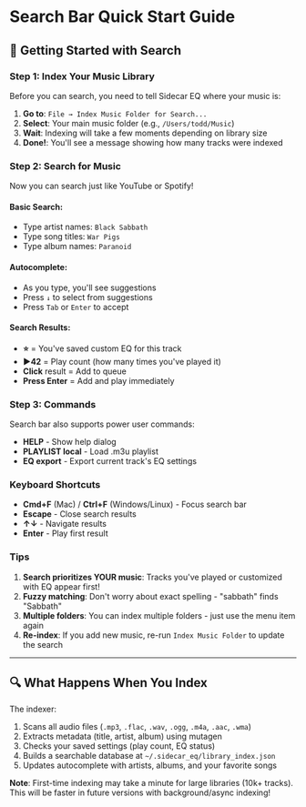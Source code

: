 # Search Bar Quick Start Guide

## 🎸 Getting Started with Search

### Step 1: Index Your Music Library

Before you can search, you need to tell Sidecar EQ where your music is:

1. **Go to**: `File → Index Music Folder for Search...`
2. **Select**: Your main music folder (e.g., `/Users/todd/Music`)
3. **Wait**: Indexing will take a few moments depending on library size
4. **Done!**: You'll see a message showing how many tracks were indexed

### Step 2: Search for Music

Now you can search just like YouTube or Spotify!

#### Basic Search:
- Type artist names: `Black Sabbath`
- Type song titles: `War Pigs`
- Type album names: `Paranoid`

#### Autocomplete:
- As you type, you'll see suggestions
- Press `↓` to select from suggestions
- Press `Tab` or `Enter` to accept

#### Search Results:
- **⭐** = You've saved custom EQ for this track
- **▶42** = Play count (how many times you've played it)
- **Click** result = Add to queue
- **Press Enter** = Add and play immediately

### Step 3: Commands

Search bar also supports power user commands:

- **HELP** - Show help dialog
- **PLAYLIST local** - Load .m3u playlist
- **EQ export** - Export current track's EQ settings

### Keyboard Shortcuts

- **Cmd+F** (Mac) / **Ctrl+F** (Windows/Linux) - Focus search bar
- **Escape** - Close search results
- **↑↓** - Navigate results
- **Enter** - Play first result

### Tips

1. **Search prioritizes YOUR music**: Tracks you've played or customized with EQ appear first!
2. **Fuzzy matching**: Don't worry about exact spelling - "sabbath" finds "Sabbath"
3. **Multiple folders**: You can index multiple folders - just use the menu item again
4. **Re-index**: If you add new music, re-run `Index Music Folder` to update the search

---

## 🔍 What Happens When You Index

The indexer:
1. Scans all audio files (`.mp3`, `.flac`, `.wav`, `.ogg`, `.m4a`, `.aac`, `.wma`)
2. Extracts metadata (title, artist, album) using mutagen
3. Checks your saved settings (play count, EQ status)
4. Builds a searchable database at `~/.sidecar_eq/library_index.json`
5. Updates autocomplete with artists, albums, and your favorite songs

**Note**: First-time indexing may take a minute for large libraries (10k+ tracks). This will be faster in future versions with background/async indexing!
